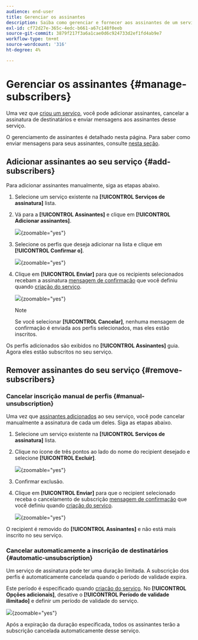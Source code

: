 ```yaml
---
audience: end-user
title: Gerenciar os assinantes
description: Saiba como gerenciar e fornecer aos assinantes de um serviço no Adobe Campaign Web
exl-id: cf72d27e-365c-4edc-b661-a67c148f0eeb
source-git-commit: 3879f217f3a6a1cae0d6c924733d2ef1fd4ab9e7
workflow-type: tm+mt
source-wordcount: '316'
ht-degree: 4%

---
```


# Gerenciar os assinantes {#manage-subscribers}

Uma vez que [criou um serviço](manage-services.md#create-service), você pode adicionar assinantes, cancelar a assinatura de destinatários e enviar mensagens aos assinantes desse serviço.

O gerenciamento de assinantes é detalhado nesta página. Para saber como enviar mensagens para seus assinantes, consulte [nesta seção](../msg/send-to-subscribers.md).

## Adicionar assinantes ao seu serviço {#add-subscribers}

Para adicionar assinantes manualmente, siga as etapas abaixo.

1. Selecione um serviço existente na **[!UICONTROL Serviços de assinatura]** lista.

1. Vá para a **[!UICONTROL Assinantes]** e clique em **[!UICONTROL Adicionar assinantes]**.

   ![](assets/service-subscribers-tab.png){zoomable=&quot;yes&quot;}

1. Selecione os perfis que deseja adicionar na lista e clique em **[!UICONTROL Confirmar o]**.

   ![](assets/service-subscribers-select-profiles.png){zoomable=&quot;yes&quot;}

1. Clique em **[!UICONTROL Enviar]**<!--if you click cancel, does it mean that no message is sent but recipients are still subscribed, or they are not subscribed? it's 2 different actions in the console)--> para que os recipients selecionados recebam a assinatura [mensagem de confirmação](manage-services.md#create-confirmation-message) que você definiu quando [criação do serviço](manage-services.md#create-service).

   ![](assets/service-subscribers-confirmation-msg.png){zoomable=&quot;yes&quot;}

   >[!NOTE]
   >
   >Se você selecionar **[!UICONTROL Cancelar]**, nenhuma mensagem de confirmação é enviada aos perfis selecionados, mas eles estão inscritos.

Os perfis adicionados são exibidos no **[!UICONTROL Assinantes]** guia. Agora eles estão subscritos no seu serviço.

## Remover assinantes do seu serviço {#remove-subscribers}

### Cancelar inscrição manual de perfis {#manual-unsubscription}

Uma vez que [assinantes adicionados](#add-subscribers) ao seu serviço, você pode cancelar manualmente a assinatura de cada um deles. Siga as etapas abaixo.

1. Selecione um serviço existente na **[!UICONTROL Serviços de assinatura]** lista.

1. Clique no ícone de três pontos ao lado do nome do recipient desejado e selecione **[!UICONTROL Excluir]**.

   ![](assets/service-subscribers-delete.png){zoomable=&quot;yes&quot;}

1. Confirmar exclusão.

1. Clique em **[!UICONTROL Enviar]** para que o recipient selecionado receba o cancelamento de subscrição [mensagem de confirmação](manage-services.md#create-confirmation-message) que você definiu quando [criação do serviço](manage-services.md#create-service).

   ![](assets/service-subscribers-delete-confirmation.png){zoomable=&quot;yes&quot;}

O recipient é removido do **[!UICONTROL Assinantes]** e não está mais inscrito no seu serviço.

### Cancelar automaticamente a inscrição de destinatários {#automatic-unsubscription}

Um serviço de assinatura pode ter uma duração limitada. A subscrição dos perfis é automaticamente cancelada quando o período de validade expira.

Este período é especificado quando [criação do serviço](manage-services.md#create-service). No **[!UICONTROL Opções adicionais]**, desative o **[!UICONTROL Período de validade ilimitado]** e definir um período de validade do serviço.

![](assets/service-create-validity-period.png){zoomable=&quot;yes&quot;}

Após a expiração da duração especificada, todos os assinantes terão a subscrição cancelada automaticamente desse serviço.
